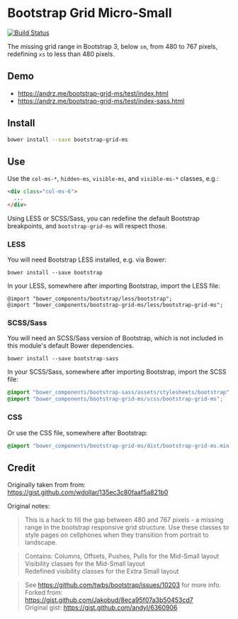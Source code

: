 # Bootstrap Grid Micro-Small

[![Build Status](https://travis-ci.org/adjohnson916/bootstrap-grid-ms.svg)](https://travis-ci.org/adjohnson916/bootstrap-grid-ms)

The missing grid range in Bootstrap 3, below `sm`, from 480 to 767 pixels, redefining `xs` to less than 480 pixels.

## Demo

* https://andrz.me/bootstrap-grid-ms/test/index.html
* https://andrz.me/bootstrap-grid-ms/test/index-sass.html


## Install

```sh
bower install --save bootstrap-grid-ms
```


## Use

Use the `col-ms-*`, `hidden-ms`, `visible-ms`, and `visible-ms-*` classes, e.g.:

```html
<div class="col-ms-6">
  ...
</div>
```

Using LESS or SCSS/Sass, you can redefine the default Bootstrap breakpoints, and `bootstrap-grid-ms` will respect those.

### LESS

You will need Bootstrap LESS installed, e.g. via Bower:

```
bower install --save bootstrap
```

In your LESS, somewhere after importing Bootstrap, import the LESS file:

```less
@import "bower_components/bootstrap/less/bootstrap";
@import "bower_components/bootstrap-grid-ms/less/bootstrap-grid-ms";
```

### SCSS/Sass

You will need an SCSS/Sass version of Bootstrap, which is not included in this module's default Bower dependencies.

```
bower install --save bootstrap-sass
```

In your SCSS/Sass, somewhere after importing Bootstrap, import the SCSS file:

```scss
@import "bower_components/bootstrap-sass/assets/stylesheets/bootstrap";
@import "bower_components/bootstrap-grid-ms/scss/bootstrap-grid-ms";
```

### CSS

Or use the CSS file, somewhere after Bootstrap:

```css
@import "bower_components/bootstrap-grid-ms/dist/bootstrap-grid-ms.min.css";
```


## Credit

Originally taken from from: https://gist.github.com/wdollar/135ec3c80faaf5a821b0

Original notes:

> This is a hack to fill the gap between 480 and 767 pixels - a missing range
in the bootstrap responsive grid structure. Use these classes to style pages
on cellphones when they transition from portrait to landscape.

> Contains:
Columns, Offsets, Pushes, Pulls for the Mid-Small layout  
Visibility classes for the Mid-Small layout  
Redefined visibility classes for the Extra Small layout  

> See https://github.com/twbs/bootstrap/issues/10203 for more info.  
Forked from: https://gist.github.com/Jakobud/8eca95f07a3b50453cd7  
Original gist: https://gist.github.com/andyl/6360906  

